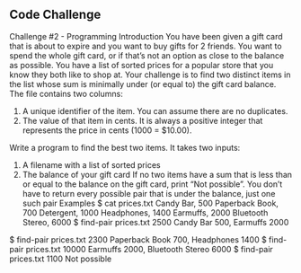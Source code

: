## Code Challenge

Challenge #2 - Programming
Introduction
You have been given a gift card that is about to expire and you want to buy gifts for 2 friends. You want to
spend the whole gift card, or if that’s not an option as close to the balance as possible. You have a list of sorted
prices for a popular store that you know they both like to shop at. Your challenge is to find two distinct items in
the list whose sum is minimally under (or equal to) the gift card balance.
The file contains two columns:
1. A unique identifier of the item. You can assume there are no duplicates.
2. The value of that item in cents. It is always a positive integer that represents the price in cents (1000
= $10.00).

Write a program to find the best two items. It takes two inputs:
1. A filename with a list of sorted prices
2. The balance of your gift card
If no two items have a sum that is less than or equal to the balance on the gift card, print “Not possible”. You
don’t have to return every possible pair that is under the balance, just one such pair
Examples
$ cat prices.txt
Candy Bar, 500
Paperback Book, 700
Detergent, 1000
Headphones, 1400
Earmuffs, 2000
Bluetooth Stereo, 6000
$ find-pair prices.txt 2500
Candy Bar 500, Earmuffs 2000

$ find-pair prices.txt 2300
Paperback Book 700, Headphones
1400
$ find-pair prices.txt 10000
Earmuffs 2000, Bluetooth Stereo
6000
$ find-pair prices.txt 1100
Not possible
